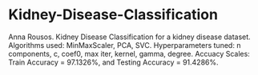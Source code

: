 # Kidney-Disease-Classification
Anna Rousos.
Kidney Disease Classification for a kidney disease dataset.
Algorithms used: MinMaxScaler, PCA, SVC.
Hyperparameters tuned: n components, c, coef0, max iter, kernel, gamma, degree.
Accuacy Scales: Train Accuracy = 97.1326%, and Testing Accuracy = 91.4286%.

